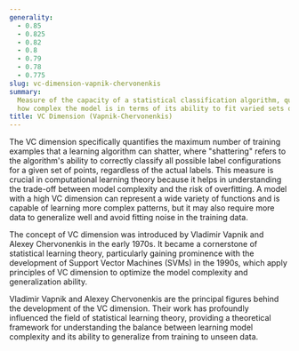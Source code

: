 ```yaml
---
generality:
  - 0.85
  - 0.825
  - 0.82
  - 0.8
  - 0.79
  - 0.78
  - 0.775
slug: vc-dimension-vapnik-chervonenkis
summary:
  Measure of the capacity of a statistical classification algorithm, quantifying
  how complex the model is in terms of its ability to fit varied sets of data.
title: VC Dimension (Vapnik-Chervonenkis)
---
```


The VC dimension specifically quantifies the maximum number of training examples that a learning algorithm can shatter, where "shattering" refers to the algorithm's ability to correctly classify all possible label configurations for a given set of points, regardless of the actual labels. This measure is crucial in computational learning theory because it helps in understanding the trade-off between model complexity and the risk of overfitting. A model with a high VC dimension can represent a wide variety of functions and is capable of learning more complex patterns, but it may also require more data to generalize well and avoid fitting noise in the training data.

The concept of VC dimension was introduced by Vladimir Vapnik and Alexey Chervonenkis in the early 1970s. It became a cornerstone of statistical learning theory, particularly gaining prominence with the development of Support Vector Machines (SVMs) in the 1990s, which apply principles of VC dimension to optimize the model complexity and generalization ability.

Vladimir Vapnik and Alexey Chervonenkis are the principal figures behind the development of the VC dimension. Their work has profoundly influenced the field of statistical learning theory, providing a theoretical framework for understanding the balance between learning model complexity and its ability to generalize from training to unseen data.

